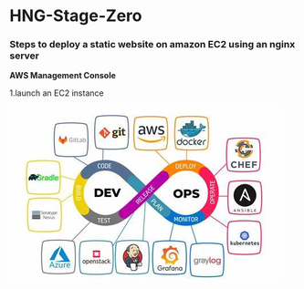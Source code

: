 # HNG-Stage-Zero

### Steps to deploy a  static website on amazon EC2 using an nginx server


**AWS Management Console**

1.launch an EC2 instance

![alt text](DevOps-StageZero/images/devops.jpeg)
